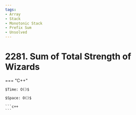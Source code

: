 ```yaml
---
tags:
- Array
- Stack
- Monotonic Stack
- Prefix Sum
- Unsolved
---
```



# 2281. Sum of Total Strength of Wizards

=== "C++"

    $Time: O()$

    $Space: O()$

    ```c++
    ```